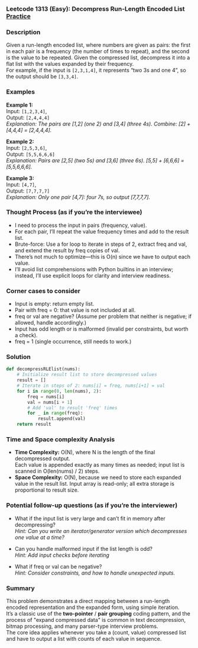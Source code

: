 ### Leetcode 1313 (Easy): Decompress Run-Length Encoded List [Practice](https://leetcode.com/problems/decompress-run-length-encoded-list)

### Description  
Given a run-length encoded list, where numbers are given as pairs: the first in each pair is a frequency (the number of times to repeat), and the second is the value to be repeated. Given the compressed list, decompress it into a flat list with the values expanded by their frequency.  
For example, if the input is `[2,3,1,4]`, it represents “two 3s and one 4”, so the output should be `[3,3,4]`.

### Examples  

**Example 1:**  
Input: `[1,2,3,4]`,  
Output: `[2,4,4,4]`  
*Explanation: The pairs are [1,2] (one 2) and [3,4] (three 4s). Combine: [2] + [4,4,4] = [2,4,4,4].*

**Example 2:**  
Input: `[2,5,3,6]`,  
Output: `[5,5,6,6,6]`  
*Explanation: Pairs are [2,5] (two 5s) and [3,6] (three 6s). [5,5] + [6,6,6] = [5,5,6,6,6].*

**Example 3:**  
Input: `[4,7]`,  
Output: `[7,7,7,7]`  
*Explanation: Only one pair [4,7]: four 7s, so output [7,7,7,7].*

### Thought Process (as if you’re the interviewee)  
- I need to process the input in pairs (frequency, value).  
- For each pair, I’ll repeat the value frequency times and add to the result list.  
- Brute-force: Use a for loop to iterate in steps of 2, extract freq and val, and extend the result by freq copies of val.  
- There’s not much to optimize—this is O(n) since we have to output each value.  
- I’ll avoid list comprehensions with Python builtins in an interview; instead, I’ll use explicit loops for clarity and interview readiness.

### Corner cases to consider  
- Input is empty: return empty list.  
- Pair with freq = 0: that value is not included at all.  
- freq or val are negative? (Assume per problem that neither is negative; if allowed, handle accordingly.)  
- Input has odd length or is malformed (invalid per constraints, but worth a check).  
- freq = 1 (single occurrence, still needs to work.)  

### Solution

```python
def decompressRLElist(nums):
    # Initialize result list to store decompressed values
    result = []
    # Iterate in steps of 2: nums[i] = freq, nums[i+1] = val
    for i in range(0, len(nums), 2):
        freq = nums[i]
        val = nums[i + 1]
        # Add 'val' to result 'freq' times
        for _ in range(freq):
            result.append(val)
    return result
```

### Time and Space complexity Analysis  

- **Time Complexity:** O(N), where N is the length of the final decompressed output.  
  Each value is appended exactly as many times as needed; input list is scanned in O(len(nums) / 2) steps.
- **Space Complexity:** O(N), because we need to store each expanded value in the result list. Input array is read-only; all extra storage is proportional to result size.

### Potential follow-up questions (as if you’re the interviewer)  

- What if the input list is very large and can’t fit in memory after decompressing?  
  *Hint: Can you write an iterator/generator version which decompresses one value at a time?*

- Can you handle malformed input if the list length is odd?  
  *Hint: Add input checks before iterating*  

- What if freq or val can be negative?  
  *Hint: Consider constraints, and how to handle unexpected inputs.*

### Summary
This problem demonstrates a direct mapping between a run-length encoded representation and the expanded form, using simple iteration.  
It’s a classic use of the **two-pointer** / **pair grouping** coding pattern, and the process of "expand compressed data" is common in text decompression, bitmap processing, and many parser-type interview problems.  
The core idea applies whenever you take a (count, value) compressed list and have to output a list with counts of each value in sequence.
